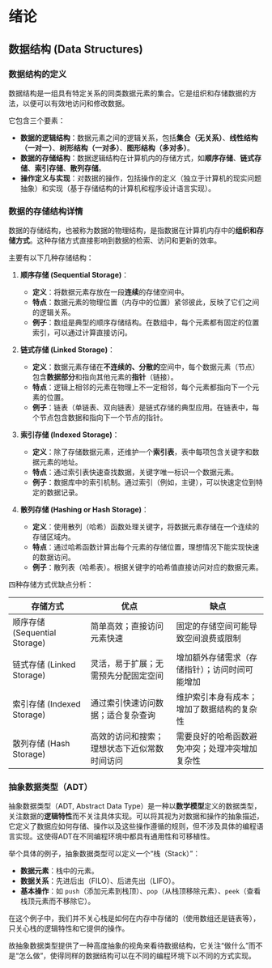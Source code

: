 # 绪论

## 数据结构 (Data Structures)

### 数据结构的定义

数据结构是一组具有特定关系的同类数据元素的集合。它是组织和存储数据的方法，以便可以有效地访问和修改数据。

它包含三个要素：

- **数据的逻辑结构**：数据元素之间的逻辑关系，包括**集合（无关系）**、**线性结构（一对一）**、**树形结构（一对多）**、**图形结构（多对多）**。
- **数据的存储结构**：数据逻辑结构在计算机内的存储方式，如**顺序存储**、**链式存储**、**索引存储**、**散列存储**。
- **操作定义与实现**：对数据的操作，包括操作的定义（独立于计算机的现实问题抽象）和实现（基于存储结构的计算机和程序设计语言实现）。

### 数据的存储结构详情

数据的存储结构，也被称为数据的物理结构，是指数据在计算机内存中的**组织和存储方式**。这种存储方式直接影响到数据的检索、访问和更新的效率。

主要有以下几种存储结构：

1. **顺序存储 (Sequential Storage)**：
   - **定义**：将数据元素存放在一段**连续**的存储空间中。
   - **特点**：数据元素的物理位置（内存中的位置）紧邻彼此，反映了它们之间的逻辑关系。
   - **例子**：数组是典型的顺序存储结构。在数组中，每个元素都有固定的位置索引，可以通过计算直接访问。

2. **链式存储 (Linked Storage)**：
   - **定义**：数据元素存储在**不连续的、分散的**空间中，每个数据元素（节点）包含**数据部分**和指向其他元素的**指针**（链接）。
   - **特点**：逻辑上相邻的元素在物理上不一定相邻，每个元素都指向下一个元素的位置。
   - **例子**：链表（单链表、双向链表）是链式存储的典型应用。在链表中，每个节点包含数据和指向下一个节点的指针。

3. **索引存储 (Indexed Storage)**：
   - **定义**：除了存储数据元素，还维护一个**索引表**，表中每项包含关键字和数据元素的地址。
   - **特点**：通过索引表快速查找数据，关键字唯一标识一个数据元素。
   - **例子**：数据库中的索引机制。通过索引（例如，主键），可以快速定位到特定的数据记录。

4. **散列存储 (Hashing or Hash Storage)**：
   - **定义**：使用散列（哈希）函数处理关键字，将数据元素存储在一个连续的存储区域内。
   - **特点**：通过哈希函数计算出每个元素的存储位置，理想情况下能实现快速的数据访问。
   - **例子**：散列表（哈希表）。根据关键字的哈希值直接访问对应的数据元素。

四种存储方式优缺点分析：

| 存储方式        | 优点                                      | 缺点                                      |
|-----------------|------------------------------------------|-------------------------------------------|
| 顺序存储 (Sequential Storage) | 简单高效；直接访问元素快速 | 固定的存储空间可能导致空间浪费或限制       |
| 链式存储 (Linked Storage) | 灵活，易于扩展；无需预先分配固定空间 | 增加额外存储需求（存储指针）；访问时间可能增加 |
| 索引存储 (Indexed Storage) | 通过索引快速访问数据；适合复杂查询 | 维护索引本身有成本；增加了数据结构的复杂性 |
| 散列存储 (Hash Storage) | 高效的访问和搜索；理想状态下近似常数时间访问 | 需要良好的哈希函数避免冲突；处理冲突增加复杂性 |

### 抽象数据类型（ADT）

抽象数据类型（ADT, Abstract Data Type）是一种以**数学模型**定义的数据类型，关注数据的**逻辑特性**而不关注具体实现。可以将其视为对数据和操作的抽象描述，它定义了数据应如何存储、操作以及这些操作遵循的规则，但不涉及具体的编程语言实现。这使得ADT在不同编程环境中都具有通用性和可移植性。

举个具体的例子，抽象数据类型可以定义一个“栈（Stack）”：

- **数据元素**：栈中的元素。
- **数据关系**：先进后出（FILO）、后进先出（LIFO）。
- **基本操作**：如 `push`（添加元素到栈顶）、`pop`（从栈顶移除元素）、`peek`（查看栈顶元素而不移除它）。

在这个例子中，我们并不关心栈是如何在内存中存储的（使用数组还是链表等），只关心栈的逻辑特性和它提供的操作。

故抽象数据类型提供了一种高度抽象的视角来看待数据结构，它关注“做什么”而不是“怎么做”，使得同样的数据结构可以在不同的编程环境下以不同的方式实现。